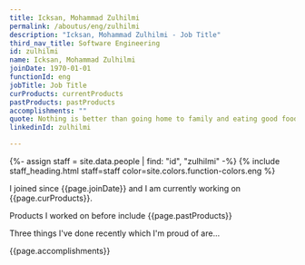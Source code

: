```yaml
---
title: Icksan, Mohammad Zulhilmi
permalink: /aboutus/eng/zulhilmi
description: "Icksan, Mohammad Zulhilmi - Job Title"
third_nav_title: Software Engineering
id: zulhilmi
name: Icksan, Mohammad Zulhilmi
joinDate: 1970-01-01
functionId: eng
jobTitle: Job Title
curProducts: currentProducts
pastProducts: pastProducts
accomplishments: ""
quote: Nothing is better than going home to family and eating good food and relaxing
linkedinId: zulhilmi

---
```


{%- assign staff = site.data.people | find: "id", "zulhilmi" -%}
{% include staff_heading.html staff=staff color=site.colors.function-colors.eng %}

<p>I joined since {{page.joinDate}} and I am currently working on {{page.curProducts}}.</p>

<p>Products I worked on before include {{page.pastProducts}}</p>

<p>Three things I've done recently which I'm proud of are...</p>
{{page.accomplishments}}
